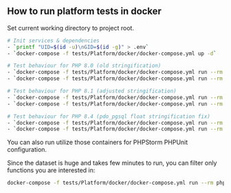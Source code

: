 
## How to run platform tests in docker

Set current working directory to project root.

```sh
# Init services & dependencies
- `printf "UID=$(id -u)\nGID=$(id -g)" > .env`
- `docker-compose -f tests/Platform/docker/docker-compose.yml up -d`

# Test behaviour for PHP 8.0 (old stringification)
- `docker-compose -f tests/Platform/docker/docker-compose.yml run --rm php80 composer update`
- `docker-compose -f tests/Platform/docker/docker-compose.yml run --rm php80 php -d memory_limit=1G vendor/bin/phpunit --group=platform`

# Test behaviour for PHP 8.1 (adjusted stringification)
- `docker-compose -f tests/Platform/docker/docker-compose.yml run --rm php81 composer update`
- `docker-compose -f tests/Platform/docker/docker-compose.yml run --rm php81 php -d memory_limit=1G vendor/bin/phpunit --group=platform`

# Test behaviour for PHP 8.4 (pdo_pgsql float stringification fix)
- `docker-compose -f tests/Platform/docker/docker-compose.yml run --rm php84 composer update`
- `docker-compose -f tests/Platform/docker/docker-compose.yml run --rm php84 php -d memory_limit=1G vendor/bin/phpunit --group=platform`
```

You can also run utilize those containers for PHPStorm PHPUnit configuration.

Since the dataset is huge and takes few minutes to run, you can filter only functions you are interested in:
```sh
docker-compose -f tests/Platform/docker/docker-compose.yml run --rm php84 php -d memory_limit=1G vendor/bin/phpunit --group=platform --filter "AVG"
```
